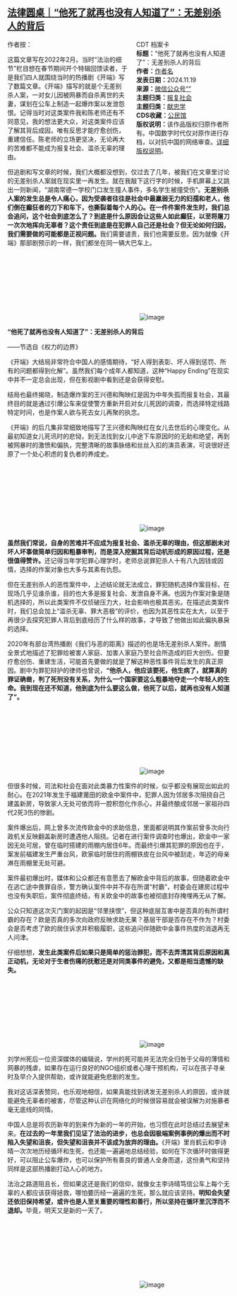 <!--1732013789000-->
[法律圆桌｜“他死了就再也没有人知道了”：无差别杀人的背后](https://chinadigitaltimes.net/chinese/713237.html)
------

<div style="width:42%;float:right;padding-left:20px;"><div class="su-spoiler su-spoiler-style-fancy su-spoiler-icon-chevron-circle" data-scroll-offset="0" data-anchor-in-url="no"><div class="su-spoiler-title" tabindex="0" role="button"><span class="su-spoiler-icon"></span>CDT 档案卡</div><div class="su-spoiler-content su-u-clearfix su-u-trim"><strong>标题：</strong>“他死了就再也没有人知道了”：无差别杀人的背后<br><strong>作者：</strong><a href="https://chinadigitaltimes.net/space/作者名" target="_blank">作者名</a><br><strong>发表日期：</strong>2024.11.19<br><strong>来源：</strong><a href="https://archive.ph/?url=原文" target="_blank">微信公众号“”</a><br><strong>主题归类：</strong><a href="https://chinadigitaltimes.net/space/报复社会" target="_blank">报复社会</a><br><strong>主题归类：</strong><a href="https://chinadigitaltimes.net/space/献忠学" target="_blank">献忠学</a><br><strong>CDS收藏：</strong><a href="https://chinadigitaltimes.net/space/%E5%85%AC%E6%B0%91%E9%A6%86" target="_blank" rel="noopener">公民馆</a><br><strong>版权说明：</strong>该作品版权归原作者所有。中国数字时代仅对原作进行存档，以对抗中国的网络审查。<a href="https://chinadigitaltimes.net/chinese/copyright">详细版权说明</a>。</div></div></div><p>作者按：</p><p>这篇文章写在2022年2月。当时“法治的细节”栏目想在春节期间开个特辑回馈读者，于是我们四人就围绕当时的热播剧《开端》写了数篇文章。《开端》描写的就是个无差别杀人案，一对女儿因被网暴而自杀离世的夫妻，谋划在公车上制造一起爆炸案以发泄怨恨。记得当时对这类案件我和陈老师还有不同意见，我的想法更大众，对这类案件应该了解其背后成因，唯有反思才能疗愈创伤，重建信任。陈老师的立场更坚决，无论再大的苦难都不能成为报复社会、滥杀无辜的理由。</p><p>但追剧和写文章的时候，我们大概都没想到，仅过去了几年，被我们在文章里讨论的无差别杀人案就在现实里一再发生。就在我敲下这行字的时候，手机屏幕上又跳出一则新闻，“湖南常德一学校门口发生撞人事件，多名学生被撞受伤”。<strong>无差别杀人案的发生总是令人痛心，因为受袭者往往是社会中最羸弱无力的妇孺和老人，他们倒在癫狂者的刀下和车下，也撕裂着每个人的心。在一件件案件发生时，我们总会追问，这个社会到底怎么了？到底是什么原因会让这些人如此癫狂，以至将屠刀一次次地挥向无辜者？这个责任到底是在犯罪人自己还是社会？但无论如何归因，我们需要做的可能都是正视问题。</strong>我们需要谴责，我们也需要反思。因为就像《开端》那部剧预示的一样，我们都坐在同一辆大巴车上。</p><p><img decoding="async" src="data:image/svg+xml,%3Csvg%20xmlns='http://www.w3.org/2000/svg'%20viewBox='0%200%200%200'%3E%3C/svg%3E" alt="image" data-lazy-src="https://chinadigitaltimes.net/chinese/files/2024/11/post-713237-673c6edd6f9ff."><noscript><img decoding="async" src="https://chinadigitaltimes.net/chinese/files/2024/11/post-713237-673c6edd6f9ff." alt="image"></noscript></p><p><strong>“他死了就再也没有人知道了”：无差别杀人的背后‍‍</strong></p><p>——节选自《权力的边界》</p><p>《开端》大结局非常符合中国人的感情期待，“好人得到表彰、坏人得到惩罚、所有的问题都得到化解”。虽然我们每个成年人都知道，这种“Happy Ending”在现实中并不一定总会出现，但在影视剧中看到还是会获得安慰。</p><p>结局也最终揭晓，制造爆炸案的王兴德和陶映红是因为中年失孤而报复社会，其最终目的就是通过引爆公车来促使警方重新开启对女儿死因的调查，而选择特定线路特定时间，也是作案人欲与死去女儿再聚的执念。</p><p>《开端》的后几集非常细致地描写了王兴德和陶映红在女儿去世后的心理变化。从最初知道女儿死讯时的悲恸，到无法找到女儿中途下车原因时的无助和绝望，再到被网暴时的激愤和偏执，完整清晰的故事脉络和丝丝入扣的演员表演，可说很好还原了一个处心积虑的复仇者的养成史。</p><p><img decoding="async" src="data:image/svg+xml,%3Csvg%20xmlns='http://www.w3.org/2000/svg'%20viewBox='0%200%200%200'%3E%3C/svg%3E" alt="image" data-lazy-src="https://chinadigitaltimes.net/chinese/files/2024/11/post-713237-673c6edd7754c."><noscript><img decoding="async" src="https://chinadigitaltimes.net/chinese/files/2024/11/post-713237-673c6edd7754c." alt="image"></noscript></p><p><strong>虽然我们常说，自身的苦难并不应成为报复社会、滥杀无辜的理由，但这部剧未对坏人坏事做简单归因和粗暴审判，而是深入挖掘其背后动机形成的原因过程，还是很值得赞许。</strong>还记得当年学犯罪心理学时，老师总说罪犯杀人十有八九因钱或因情，选择的作案对象也大多与其素有仇怨。</p><p>但在无差别杀人的恶性案件中，上述结论就无法成立，罪犯随机选择作案目标，在现场几乎见谁杀谁，目的也大多是报复社会、发泄自身不满。也因为作案对象是随机选择的，所以此类案件不仅侦破压力大，社会影响也极其恶劣。在描述此类案件时，我们总会加上“滥杀无辜、罪大恶极”的评价，也因为其恶性实在太大，以至于再很少去探究犯罪人背后到底经历了什么样的故事，才导致了他做出如此偏执暴戾的选择。</p><p>2020年有部台湾热播剧《我们与恶的距离》描述的也是场无差别杀人案件。剧情全景式地描述了犯罪给被害人家庭、加害人家庭乃至社会所造成的巨大创伤。但要疗愈创伤、重建生活，可能首先要做的就是了解这种恶性事件背后发生的真正原因。剧中为罪犯辩护的律师也曾说，<strong>“他杀人，他应该要死，他生病了，就算真的罪证确凿，判了死刑没有关系，为什么一个国家要这么粗暴地夺走一个年轻人的生命。我到现在还不知道，他到底为什么要这么做，他死了以后，就再也没有人知道了”。</strong></p><p><img decoding="async" src="data:image/svg+xml,%3Csvg%20xmlns='http://www.w3.org/2000/svg'%20viewBox='0%200%200%200'%3E%3C/svg%3E" alt="image" data-lazy-src="https://chinadigitaltimes.net/chinese/files/2024/11/post-713237-673c6edd7e580."><noscript><img decoding="async" src="https://chinadigitaltimes.net/chinese/files/2024/11/post-713237-673c6edd7e580." alt="image"></noscript></p><p>但很多时候，司法和社会在面对此类暴力性案件的时候，似乎都没有展现出如此的耐心。在2021年发生于福建莆田的欧金中案件中，犯罪人因为邻居多次阻挠自己建盖新房，导致家人无处可依而将一腔积怨化作杀心，并最终酿成邻居一家祖孙四代2死3伤的惨剧。</p><p>案件爆出后，网上曾多次流传欧金中的求助信息，里面都说明其作案前曾多次向行政机关反映翻盖新房时遭遇他人阻挠。记者在进行案件调查时也爆出，欧金中一家因无处可居，曾在临时搭建的雨棚内居住6年。而最终引爆其犯罪的原因也在于，案发前福建发生严重台风，欧家临时居住的雨棚铁皮在台风中被刮走，年迈的母亲淋在雨棚里无处可避。</p><p>案件最初爆出时，媒体和公众都还有意愿去了解欧金中背后的故事，但随着欧金中在逃亡途中畏罪自杀，警方确认案件中并不存在所谓“村霸”，村委会在建房过程中也没有失职后，案件彻底终结，有关欧金中的故事也被彻底封存掩埋再无从了解。</p><p>公众只知道这次灭门案的起因是“邻里挟恨”，但这种底层互害中是否真的有所谓村霸的存在？欧是否真的多次向政府反映求助无果？基层干部是否存在不作为？村委会是否考虑了欧的居住诉求并积极履职，这些追问伴随欧中金事件热度的消退再无人问津。</p><p>仔细想想，<strong>发生此类案件后如果只是简单的惩治罪犯，而不去弄清其背后原因和真正动机，无论对于生者伤痛的抚慰还是对同类事件的避免，又都是相当遗憾的缺失。</strong></p><p><img decoding="async" src="data:image/svg+xml,%3Csvg%20xmlns='http://www.w3.org/2000/svg'%20viewBox='0%200%200%200'%3E%3C/svg%3E" alt="image" data-lazy-src="https://chinadigitaltimes.net/chinese/files/2024/11/post-713237-673c6edd8688a."><noscript><img decoding="async" src="https://chinadigitaltimes.net/chinese/files/2024/11/post-713237-673c6edd8688a." alt="image"></noscript></p><p>刘学州死后一位资深媒体的编辑说，学州的死可能并无法完全归咎于父母的薄情和网暴的残虐，如果存在运行良好的NGO组织或者心理干预机构，可以在孩子寻亲时及早介入提供帮助，或许就能避免悲剧的发生。</p><p>我对这话深表赞同，也乐观地相信，如果真能找到诱发无差别杀人的原因，或许就能避免无辜者的被害，尽管这种认识在网络化的时候很容易就会被误解为对施暴者毫无底线的同情。</p><p>中国人总是将农历新年的到来作为新的一年的开始，也习惯在此时总结过去展望未来。<strong>在过去的一年里我们见证了法治的进步，也总会因极端案例事例的爆出而不时陷入失望和沮丧，但失望和沮丧并不该成为放弃的理由。</strong>《开端》里肖鹤云和李诗晴一次次地历经循环和生死，也还能一遍遍地总结经验，如何在下次循环时做得更好，可以阻止公车爆炸，也可以保护所有善良的普通人全身而退，这份勇气和坚持同样是这部热播剧打动人心的地方。</p><p>法治之路道阻且长，但如果这还是我们的信仰，就像女主李诗晴笃信公车上每个无辜的人都应该获得拯救，哪怕要历经一遍遍的生死，那么就应该坚持。<strong>明知会失望还依旧保持希望，或许也是人至关重要的理性和善行，所以坚持在循环里沉浮而不退却。</strong>毕竟，明天又是新的一天了。</p><p><img decoding="async" src="data:image/svg+xml,%3Csvg%20xmlns='http://www.w3.org/2000/svg'%20viewBox='0%200%200%200'%3E%3C/svg%3E" alt="image" data-lazy-src="https://chinadigitaltimes.net/chinese/files/2024/11/post-713237-673c6edd8fd0f."><noscript><img decoding="async" src="https://chinadigitaltimes.net/chinese/files/2024/11/post-713237-673c6edd8fd0f." alt="image"></noscript></p><div class="addtoany_share_save_container addtoany_content addtoany_content_bottom"><div class="a2a_kit a2a_kit_size_32 addtoany_list" data-a2a-url="https://chinadigitaltimes.net/chinese/713237.html" data-a2a-title="法律圆桌｜“他死了就再也没有人知道了”：无差别杀人的背后"><a class="a2a_button_facebook" href="https://www.addtoany.com/add_to/facebook?linkurl=https%3A%2F%2Fchinadigitaltimes.net%2Fchinese%2F713237.html&amp;linkname=%E6%B3%95%E5%BE%8B%E5%9C%86%E6%A1%8C%EF%BD%9C%E2%80%9C%E4%BB%96%E6%AD%BB%E4%BA%86%E5%B0%B1%E5%86%8D%E4%B9%9F%E6%B2%A1%E6%9C%89%E4%BA%BA%E7%9F%A5%E9%81%93%E4%BA%86%E2%80%9D%EF%BC%9A%E6%97%A0%E5%B7%AE%E5%88%AB%E6%9D%80%E4%BA%BA%E7%9A%84%E8%83%8C%E5%90%8E" title="Facebook" rel="nofollow noopener" target="_blank"></a><a class="a2a_button_twitter" href="https://www.addtoany.com/add_to/twitter?linkurl=https%3A%2F%2Fchinadigitaltimes.net%2Fchinese%2F713237.html&amp;linkname=%E6%B3%95%E5%BE%8B%E5%9C%86%E6%A1%8C%EF%BD%9C%E2%80%9C%E4%BB%96%E6%AD%BB%E4%BA%86%E5%B0%B1%E5%86%8D%E4%B9%9F%E6%B2%A1%E6%9C%89%E4%BA%BA%E7%9F%A5%E9%81%93%E4%BA%86%E2%80%9D%EF%BC%9A%E6%97%A0%E5%B7%AE%E5%88%AB%E6%9D%80%E4%BA%BA%E7%9A%84%E8%83%8C%E5%90%8E" title="Twitter" rel="nofollow noopener" target="_blank"></a><a class="a2a_button_telegram" href="https://www.addtoany.com/add_to/telegram?linkurl=https%3A%2F%2Fchinadigitaltimes.net%2Fchinese%2F713237.html&amp;linkname=%E6%B3%95%E5%BE%8B%E5%9C%86%E6%A1%8C%EF%BD%9C%E2%80%9C%E4%BB%96%E6%AD%BB%E4%BA%86%E5%B0%B1%E5%86%8D%E4%B9%9F%E6%B2%A1%E6%9C%89%E4%BA%BA%E7%9F%A5%E9%81%93%E4%BA%86%E2%80%9D%EF%BC%9A%E6%97%A0%E5%B7%AE%E5%88%AB%E6%9D%80%E4%BA%BA%E7%9A%84%E8%83%8C%E5%90%8E" title="Telegram" rel="nofollow noopener" target="_blank"></a><a class="a2a_button_reddit" href="https://www.addtoany.com/add_to/reddit?linkurl=https%3A%2F%2Fchinadigitaltimes.net%2Fchinese%2F713237.html&amp;linkname=%E6%B3%95%E5%BE%8B%E5%9C%86%E6%A1%8C%EF%BD%9C%E2%80%9C%E4%BB%96%E6%AD%BB%E4%BA%86%E5%B0%B1%E5%86%8D%E4%B9%9F%E6%B2%A1%E6%9C%89%E4%BA%BA%E7%9F%A5%E9%81%93%E4%BA%86%E2%80%9D%EF%BC%9A%E6%97%A0%E5%B7%AE%E5%88%AB%E6%9D%80%E4%BA%BA%E7%9A%84%E8%83%8C%E5%90%8E" title="Reddit" rel="nofollow noopener" target="_blank"></a><a class="a2a_button_whatsapp" href="https://www.addtoany.com/add_to/whatsapp?linkurl=https%3A%2F%2Fchinadigitaltimes.net%2Fchinese%2F713237.html&amp;linkname=%E6%B3%95%E5%BE%8B%E5%9C%86%E6%A1%8C%EF%BD%9C%E2%80%9C%E4%BB%96%E6%AD%BB%E4%BA%86%E5%B0%B1%E5%86%8D%E4%B9%9F%E6%B2%A1%E6%9C%89%E4%BA%BA%E7%9F%A5%E9%81%93%E4%BA%86%E2%80%9D%EF%BC%9A%E6%97%A0%E5%B7%AE%E5%88%AB%E6%9D%80%E4%BA%BA%E7%9A%84%E8%83%8C%E5%90%8E" title="WhatsApp" rel="nofollow noopener" target="_blank"></a><a class="a2a_button_email" href="https://www.addtoany.com/add_to/email?linkurl=https%3A%2F%2Fchinadigitaltimes.net%2Fchinese%2F713237.html&amp;linkname=%E6%B3%95%E5%BE%8B%E5%9C%86%E6%A1%8C%EF%BD%9C%E2%80%9C%E4%BB%96%E6%AD%BB%E4%BA%86%E5%B0%B1%E5%86%8D%E4%B9%9F%E6%B2%A1%E6%9C%89%E4%BA%BA%E7%9F%A5%E9%81%93%E4%BA%86%E2%80%9D%EF%BC%9A%E6%97%A0%E5%B7%AE%E5%88%AB%E6%9D%80%E4%BA%BA%E7%9A%84%E8%83%8C%E5%90%8E" title="Email" rel="nofollow noopener" target="_blank"></a><a class="a2a_button_copy_link" href="https://www.addtoany.com/add_to/copy_link?linkurl=https%3A%2F%2Fchinadigitaltimes.net%2Fchinese%2F713237.html&amp;linkname=%E6%B3%95%E5%BE%8B%E5%9C%86%E6%A1%8C%EF%BD%9C%E2%80%9C%E4%BB%96%E6%AD%BB%E4%BA%86%E5%B0%B1%E5%86%8D%E4%B9%9F%E6%B2%A1%E6%9C%89%E4%BA%BA%E7%9F%A5%E9%81%93%E4%BA%86%E2%80%9D%EF%BC%9A%E6%97%A0%E5%B7%AE%E5%88%AB%E6%9D%80%E4%BA%BA%E7%9A%84%E8%83%8C%E5%90%8E" title="Copy Link" rel="nofollow noopener" target="_blank"></a><a class="a2a_dd addtoany_share_save addtoany_share" href="https://www.addtoany.com/share"></a></div></div>
